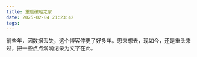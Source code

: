 ```yaml
---
title: 重启破船之家
date: 2025-02-04 21:23:42
tags:
---
```

前些年，因数据丢失，这个博客停更了好多年。思来想去，现如今，还是重头来过，把一些点点滴滴记录为文字在此。